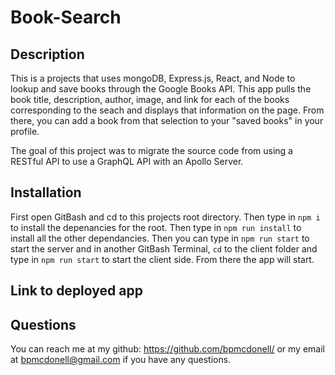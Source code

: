# Book-Search

## Description
This is a projects that uses mongoDB, Express.js, React, and Node to lookup and save books through the Google Books API. This app pulls the book title, description, author, image, and link for each of the books corresponding to the seach and displays that information on the page. From there, you can add a book from that selection to your "saved books" in your profile.

The goal of this project was to migrate the source code from using a RESTful API to use a GraphQL API with an Apollo Server.

## Installation
First open GitBash and cd to this projects root directory. Then type in ```npm i``` to install the depenancies for the root. Then type in ```npm run install``` to install all the other dependancies. 
Then you can type in ```npm run start``` to start the server and in another GitBash Terminal, ```cd``` to the client folder and type in ```npm run start``` to start the client side. From there the app will start.

## Link to deployed app


## Questions
You can reach me at my github: https://github.com/bpmcdonell/ or my email at bpmcdonell@gmail.com if you have any questions.

